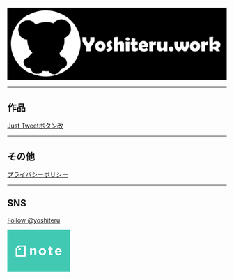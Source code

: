 ![logo](/img/yoshiteru_logo.png)

---

## 作品
[Just Tweetボタン改](JustTweetmod)

---

## その他
[プライバシーポリシー](privacy)

---

## SNS
<a href="https://twitter.com/yoshiteru?ref_src=twsrc%5Etfw" class="twitter-follow-button" data-show-count="false">Follow @yoshiteru</a><script async src="https://platform.twitter.com/widgets.js" charset="utf-8"></script>

<a href="https://note.com/yoshiteru11"><img src="/img/note.png"></a>

